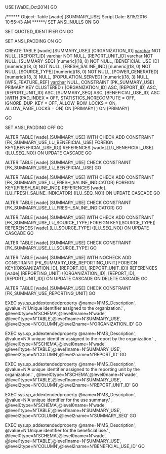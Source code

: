 ﻿USE [WaDE_Oct2014]
GO

/****** Object:  Table [wade].[SUMMARY_USE]    Script Date: 8/15/2016 10:55:43 AM ******/
SET ANSI_NULLS ON
GO

SET QUOTED_IDENTIFIER ON
GO

SET ANSI_PADDING ON
GO

CREATE TABLE [wade].[SUMMARY_USE](
	[ORGANIZATION_ID] [varchar](10) NOT NULL,
	[REPORT_ID] [varchar](35) NOT NULL,
	[REPORT_UNIT_ID] [varchar](35) NOT NULL,
	[SUMMARY_SEQ] [numeric](18, 0) NOT NULL,
	[BENEFICIAL_USE_ID] [numeric](18, 0) NOT NULL,
	[FRESH_SALINE_IND] [numeric](18, 0) NOT NULL,
	[SOURCE_TYPE] [numeric](18, 0) NOT NULL,
	[POWER_GENERATED] [numeric](18, 3) NULL,
	[POPULATION_SERVED] [numeric](18, 3) NULL,
	[WFS_FEATURE_REF] [varchar](35) NULL,
 CONSTRAINT [PK_SUMMARY_USE] PRIMARY KEY CLUSTERED 
(
	[ORGANIZATION_ID] ASC,
	[REPORT_ID] ASC,
	[REPORT_UNIT_ID] ASC,
	[SUMMARY_SEQ] ASC,
	[BENEFICIAL_USE_ID] ASC
)WITH (PAD_INDEX = OFF, STATISTICS_NORECOMPUTE = OFF, IGNORE_DUP_KEY = OFF, ALLOW_ROW_LOCKS = ON, ALLOW_PAGE_LOCKS = ON) ON [PRIMARY]
) ON [PRIMARY]

GO

SET ANSI_PADDING OFF
GO

ALTER TABLE [wade].[SUMMARY_USE]  WITH CHECK ADD  CONSTRAINT [FK_SUMMARY_USE_LU_BENEFICIAL_USE] FOREIGN KEY([BENEFICIAL_USE_ID])
REFERENCES [wade].[LU_BENEFICIAL_USE] ([LU_SEQ_NO])
ON UPDATE CASCADE
GO

ALTER TABLE [wade].[SUMMARY_USE] CHECK CONSTRAINT [FK_SUMMARY_USE_LU_BENEFICIAL_USE]
GO

ALTER TABLE [wade].[SUMMARY_USE]  WITH CHECK ADD  CONSTRAINT [FK_SUMMARY_USE_LU_FRESH_SALINE_INDICATOR] FOREIGN KEY([FRESH_SALINE_IND])
REFERENCES [wade].[LU_FRESH_SALINE_INDICATOR] ([LU_SEQ_NO])
ON UPDATE CASCADE
GO

ALTER TABLE [wade].[SUMMARY_USE] CHECK CONSTRAINT [FK_SUMMARY_USE_LU_FRESH_SALINE_INDICATOR]
GO

ALTER TABLE [wade].[SUMMARY_USE]  WITH CHECK ADD  CONSTRAINT [FK_SUMMARY_USE_LU_SOURCE_TYPE] FOREIGN KEY([SOURCE_TYPE])
REFERENCES [wade].[LU_SOURCE_TYPE] ([LU_SEQ_NO])
ON UPDATE CASCADE
GO

ALTER TABLE [wade].[SUMMARY_USE] CHECK CONSTRAINT [FK_SUMMARY_USE_LU_SOURCE_TYPE]
GO

ALTER TABLE [wade].[SUMMARY_USE]  WITH NOCHECK ADD  CONSTRAINT [FK_SUMMARY_USE_REPORTING_UNIT] FOREIGN KEY([ORGANIZATION_ID], [REPORT_ID], [REPORT_UNIT_ID])
REFERENCES [wade].[REPORTING_UNIT] ([ORGANIZATION_ID], [REPORT_ID], [REPORT_UNIT_ID])
ON UPDATE CASCADE
ON DELETE CASCADE
GO

ALTER TABLE [wade].[SUMMARY_USE] CHECK CONSTRAINT [FK_SUMMARY_USE_REPORTING_UNIT]
GO

EXEC sys.sp_addextendedproperty @name=N'MS_Description', @value=N'Unique identifier assigned to the organization.' , @level0type=N'SCHEMA',@level0name=N'wade', @level1type=N'TABLE',@level1name=N'SUMMARY_USE', @level2type=N'COLUMN',@level2name=N'ORGANIZATION_ID'
GO

EXEC sys.sp_addextendedproperty @name=N'MS_Description', @value=N'A unique identifier assigned to the report by the organization.' , @level0type=N'SCHEMA',@level0name=N'wade', @level1type=N'TABLE',@level1name=N'SUMMARY_USE', @level2type=N'COLUMN',@level2name=N'REPORT_ID'
GO

EXEC sys.sp_addextendedproperty @name=N'MS_Description', @value=N'A unique identifier assigned to the reporting unit by the organization.' , @level0type=N'SCHEMA',@level0name=N'wade', @level1type=N'TABLE',@level1name=N'SUMMARY_USE', @level2type=N'COLUMN',@level2name=N'REPORT_UNIT_ID'
GO

EXEC sys.sp_addextendedproperty @name=N'MS_Description', @value=N'A unique identifier for the use summary.' , @level0type=N'SCHEMA',@level0name=N'wade', @level1type=N'TABLE',@level1name=N'SUMMARY_USE', @level2type=N'COLUMN',@level2name=N'SUMMARY_SEQ'
GO

EXEC sys.sp_addextendedproperty @name=N'MS_Description', @value=N'Unique identifier for the beneficial use.' , @level0type=N'SCHEMA',@level0name=N'wade', @level1type=N'TABLE',@level1name=N'SUMMARY_USE', @level2type=N'COLUMN',@level2name=N'BENEFICIAL_USE_ID'
GO


